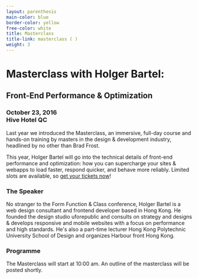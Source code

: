 ```yaml
---
layout: parenthesis
main-color: blue
border-color: yellow
free-color: white
title: Masterclass
title-link: masterclass ( )
weight: 3
---
```


# Masterclass with Holger&nbsp;Bartel: <br> 

## Front-End Performance &&nbsp;Optimization

### October 23, 2016 <br> Hive Hotel QC

Last year we introduced the Masterclass, an immersive, full-day course and hands-on training by masters in the design & development industry, headlined by no other than Brad Frost. 

This year, Holger Bartel will go into the technical details of front-end performance and optimization: how you can supercharge your sites & webapps to load faster, respond quicker, and behave more reliably. Limited slots are available, so <a target="_blank" href="https://www.eventbrite.com/e/form-function-class-7-conference-tickets-24640606718#tickets">get your tickets now</a>!

### The Speaker

No stranger to the Form Function & Class conference, Holger Bartel is a web design consultant and frontend developer based in Hong Kong. He founded the design studio uforepublic and consults on strategy and designs & develops responsive and mobile websites with a focus on performance and high standards. He's also a part-time lecturer Hong Kong Polytechnic University School of Design and organizes Harbour front Hong Kong.

### Programme

The Masterclass will start at 10:00 am. An outline of the masterclass will be posted shortly.